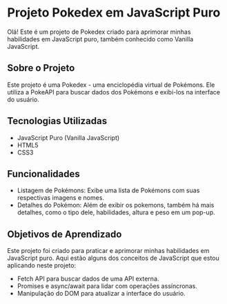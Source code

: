 # Projeto Pokedex em JavaScript Puro

Olá! Este é um projeto de Pokedex criado para aprimorar minhas habilidades em JavaScript puro, também conhecido como Vanilla JavaScript. 

## Sobre o Projeto

Este projeto é uma Pokedex - uma enciclopédia virtual de Pokémons. Ele utiliza a PokeAPI para buscar dados dos Pokémons e exibi-los na interface do usuário.

## Tecnologias Utilizadas

- JavaScript Puro (Vanilla JavaScript)
- HTML5
- CSS3

## Funcionalidades

- Listagem de Pokémons: Exibe uma lista de Pokémons com suas respectivas imagens e nomes.
- Detalhes do Pokémon: Além de exibir os pokemons, também há mais detalhes, como o tipo dele, habilidades, altura e peso em um pop-up.

## Objetivos de Aprendizado

Este projeto foi criado para praticar e aprimorar minhas habilidades em JavaScript puro. Aqui estão alguns dos conceitos de JavaScript que estou aplicando neste projeto:

- Fetch API para buscar dados de uma API externa.
- Promises e async/await para lidar com operações assíncronas.
- Manipulação do DOM para atualizar a interface do usuário.
